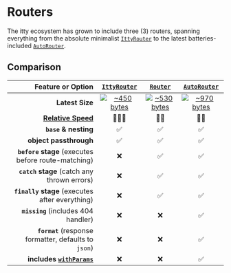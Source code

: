 # Routers <Badge type="warning" text="v5" /> 

The itty ecosystem has grown to include three (3) routers, spanning everything from the absolute minimalist  [`IttyRouter`](/itty-router/routers/ittyrouter)
to the latest batteries-included [`AutoRouter`](/itty-router/routers/autorouter).

## Comparison

| Feature or Option | [**`IttyRouter`**](/itty-router/routers/ittyrouter) | [**`Router`**](/itty-router/routers/router) | [**`AutoRouter`**](/itty-router/routers/autorouter)
| ---:|:---:|:---:|:---:
| **Latest Size** | [![~450 bytes](https://itty.ing/https://deno.bundlejs.com/?q=itty-router/IttyRouter&badge&badge-style=flat-square)](https://deno.bundlejs.com/?q=itty-router/IttyRouter) |[![~530 bytes](https://itty.ing/https://deno.bundlejs.com/?q=itty-router/Router&badge&badge-style=flat-square)](https://deno.bundlejs.com/?q=itty-router/Router) | [![~970 bytes](https://itty.ing/https://deno.bundlejs.com/?q=itty-router/AutoRouter&badge&badge-style=flat-square)](https://deno.bundlejs.com/?q=itty-router/AutoRouter) |
| **[Relative Speed](/itty-router/performance/speed#ultra-tuning)** | 🚀🚀🚀 | 🚀🚀 | 🚀🚀 |
| **`base` & nesting** | ✅ | ✅ | ✅ |
| **object passthrough** | ✅ | ✅ | ✅ |
| **`before` stage** (executes before route-matching) | ❌ | ✅ | ✅ |
| **`catch` stage** (catch any thrown errors) | ❌ | ✅ | ✅ |
| **`finally` stage** (executes after everything) | ❌ | ✅ | ✅ |
| **`missing`** (includes 404 handler) | ❌ | ❌ | ✅ |
| **`format`** (response formatter, defaults to `json`) | ❌ | ❌ | ✅ |
| **includes [`withParams`](/itty-router/middleware/withparams)** | ❌ | ❌ | ✅ |

<!-- | **Latest Size** | [![Bundle Size](https://deno.bundlejs.com/?q=itty-router/IttyRouter&badge&badge-style=flat-square)](https://deno.bundlejs.com/?q=itty-router/IttyRouter) | [![Bundle Size](https://deno.bundlejs.com/?q=itty-router/Router&badge&badge-style=flat-square)](https://deno.bundlejs.com/?q=itty-router/Router) | [![Bundle Size](https://deno.bundlejs.com/?q=itty-router/AutoRouter&badge&badge-style=flat-square)](https://deno.bundlejs.com/?q=itty-router/AutoRouter) | -->

